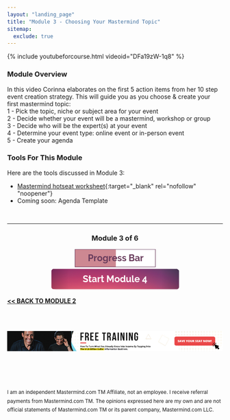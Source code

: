 ```yaml
---
layout: "landing_page"
title: "Module 3 - Choosing Your Mastermind Topic"
sitemap:
  exclude: true  
---
```

 <div class="separator-2"></div>
 
{% include youtubeforcourse.html videoid="DFa19zW-1q8" %}

### Module Overview
In this video Corinna elaborates on the first 5 action items from her 10 step event creation strategy. This will guide you as you choose & create your first mastermind topic:<br>
1 - Pick the topic, niche or subject area for your event<br>
2 - Decide whether your event will be a mastermind, workshop or group<br>
3 - Decide who will be the expert(s) at your event<br>
4 - Determine your event type: online event or in-person event<br>
5 - Create your agenda<br>

### Tools For This Module
Here are the tools discussed in Module 3:<br>
- [Mastermind hotseat worksheet](/printables/mastermind_worksheet.pdf){:target="_blank" rel="nofollow" "noopener"}
- Coming soon: Agenda Template

<br>

***

<center>
<h3>Module 3 of 6</h3>
<img src="/i/ff/mastermindcourse/progressbar3.png" alt="Progress bar 50% complete">
<br>
<a href="/ff/masterminds/c19/modules/module-4">
  <img src="/ff/masterminds/c19/buttons/module_4.png" alt="Make money with Masterminds Module 4 button">
</a>
</center>

**[<< BACK TO MODULE 2](/ff/masterminds/c19/modules/module-2)**

<br><br>
<center>
<a href="https://dgachieve.com/joining?source=ILDmmcoursebanner&a=1899" target="blank" rel="noopener"><img src="/i/ads/kbb/970x90.jpg" /></a>
</center>

<br><br><br>

<sub>I am an independent Mastermind.com TM Affiliate, not an employee. I receive referral payments from Mastermind.com TM. The opinions expressed here are my own and are not official statements of Mastermind.com TM or its parent company, Mastermind.com LLC.</sub>